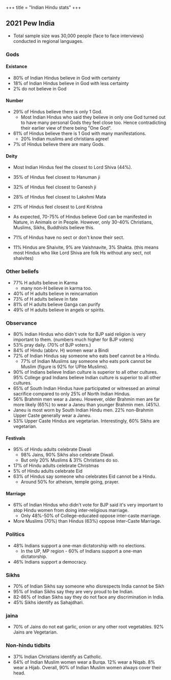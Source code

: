 +++
title = "Indian Hindu stats"
+++

## 2021 Pew India
-  Total sample size was 30,000 people (face to face interviews) conducted in regional languages.

### Gods
#### Existance
- 80% of Indian Hindus believe in God with certainty
- 18% of Indian Hindus believe in God with less certainty
- 2% do not believe in God

#### Number
- 29% of Hindus believe there is only 1 God.
  - Most Indian Hindus who said they believe in only one God turned out to have many personal Gods they feel close too. Hence contradicting their earlier view of there being "One God".
- 61% of Hindus believe there is 1 God with many manifestations.
  - 20% Indian muslims and christians agree! 
- 7% of Hindus believe there are many Gods.

#### Deity
- Most Indian Hindus feel the closest to Lord Shiva (44%).
- 35% of Hindus feel closest to Hanuman ji
- 32% of Hindus feel closest to Ganesh ji
- 28% of Hindus feel closest to Lakshmi Mata
- 21% of Hindus feel closest to Lord Krishna
- As expected, 70-75% of Hindus believe God can be manifested in Nature, in Animals or in People. However, only 30-40% Christians, Muslims, Sikhs, Buddhists believe this.

- 71% of Hindus have no sect or don't know their sect. 
- 11% Hindus are Shaivite, 9% are Vaishnavite, 3% Shakta. (this means most Hindus who like Lord Shiva are folk Hs without any sect, not shaivites)

### Other beliefs
- 77% H adults believe in Karma
  - many non-H believe in karma too.
- 40% of H adults believe in reincarnation
- 73% of H adults believe in fate
- 81% of H adults believe Ganga can purify
- 49% of H adults believe in angels or spirits.

### Observance
- 80% Indian Hindus who didn't vote for BJP said religion is very important to them. (numbers much higher for BJP voters)
- 53% pray daily. (70% of BJP voters.)
- 84% of Hindu (abbrv. H) women wear a Bindi
- 72% of Indian Hindus say someone who eats beef cannot be a Hindu.
  - 77% of Indian Muslims say someone who eats pork cannot be Muslim (figure is 92% for UPite Muslims).
- 90% of Indians believe Indian culture is superior to all other cultures. 95% College grad Indians believe Indian culture is superior to all other cultures.
- 65% of South Indian Hindus have participated or witnessed an animal sacrifice compared to only 25% of North Indian Hindus.
- 56% Brahmin men wear a Janeu. However, older Brahmin men are far more likely (65%) to wear a Janeu than younger Brahmin men. (45%).
- Janeu is most worn by South Indian Hindu men. 22% non-Brahmin Upper Caste generally wear a Janeu.
- 53% Upper Caste Hindus are vegetarian. Interestingly, 60% Sikhs are vegetarian.

#### Festivals
- 95% of Hindu adults celebrate Diwali
  - 98% Jains, 90% Sikhs also celebrate Diwali. 
  - But only 20% Muslims & 31% Christians do so. 
- 17% of Hindu adults celebrate Christmas
- 5% of Hindu adults celebrate Eid
- 63% of Hindus say someone who celebrates Eid cannot be a Hindu.
  - Around 50% for atheism, temple going, prayer.

#### Marriage
- 61% of Indian Hindus who didn't vote for BJP said it's very important to stop Hindu women from doing inter-religious marriage.
  - Only 48%-50% of College-educated oppose inter-caste marriage.
- More Muslims (70%) than Hindus (63%) oppose Inter-Caste Marriage.

### Politics
- 48% Indians support a one-man dictatorship with no elections.
  - In the UP, MP region - 60% of Indians support a one-man dictatorship.
- 46% Indians support a democracy.


### Sikhs
- 70% of Indian Sikhs say someone who disrespects India cannot be Sikh
- 95% of Indian Sikhs say they are very proud to be Indian.
- 82-86% of Indian Sikhs say they do not face any discrimination in India.
- 45% Sikhs identify as Sahajdhari.

### jaina
- 70% of Jains do not eat garlic, onion or any other root vegetables. 92% Jains are Vegetarian.

### Non-hindu tidbits
- 37% Indian Christians identify as Catholic.
- 64% of Indian Muslim women wear a Burqa. 12% wear a Niqab. 8% wear a Hijab. Overall, 90% of Indian Muslim women always cover their head.